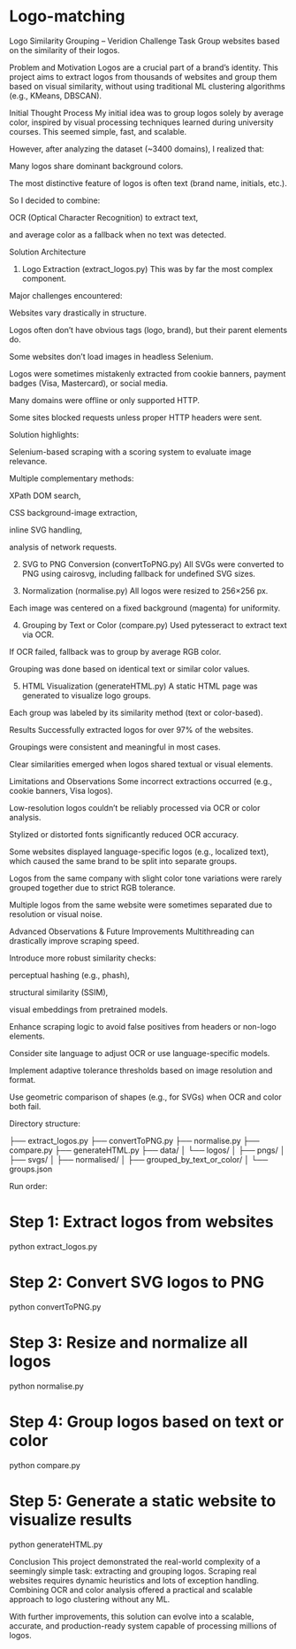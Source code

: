 # Logo-matching
Logo Similarity Grouping – Veridion Challenge
Task
Group websites based on the similarity of their logos.

Problem and Motivation
Logos are a crucial part of a brand’s identity. This project aims to extract logos from thousands of websites and group them based on visual similarity, without using traditional ML clustering algorithms (e.g., KMeans, DBSCAN).

Initial Thought Process
My initial idea was to group logos solely by average color, inspired by visual processing techniques learned during university courses. This seemed simple, fast, and scalable.

However, after analyzing the dataset (~3400 domains), I realized that:

Many logos share dominant background colors.

The most distinctive feature of logos is often text (brand name, initials, etc.).

So I decided to combine:

OCR (Optical Character Recognition) to extract text,

and average color as a fallback when no text was detected.

Solution Architecture
1. Logo Extraction (extract_logos.py)
This was by far the most complex component.

Major challenges encountered:

Websites vary drastically in structure.

Logos often don’t have obvious tags (logo, brand), but their parent elements do.

Some websites don’t load images in headless Selenium.

Logos were sometimes mistakenly extracted from cookie banners, payment badges (Visa, Mastercard), or social media.

Many domains were offline or only supported HTTP.

Some sites blocked requests unless proper HTTP headers were sent.

Solution highlights:

Selenium-based scraping with a scoring system to evaluate image relevance.

Multiple complementary methods:

XPath DOM search,

CSS background-image extraction,

inline SVG handling,

analysis of network requests.

2. SVG to PNG Conversion (convertToPNG.py)
All SVGs were converted to PNG using cairosvg, including fallback for undefined SVG sizes.

3. Normalization (normalise.py)
All logos were resized to 256×256 px.

Each image was centered on a fixed background (magenta) for uniformity.

4. Grouping by Text or Color (compare.py)
Used pytesseract to extract text via OCR.

If OCR failed, fallback was to group by average RGB color.

Grouping was done based on identical text or similar color values.

5. HTML Visualization (generateHTML.py)
A static HTML page was generated to visualize logo groups.

Each group was labeled by its similarity method (text or color-based).

Results
Successfully extracted logos for over 97% of the websites.

Groupings were consistent and meaningful in most cases.

Clear similarities emerged when logos shared textual or visual elements.

Limitations and Observations
Some incorrect extractions occurred (e.g., cookie banners, Visa logos).

Low-resolution logos couldn’t be reliably processed via OCR or color analysis.

Stylized or distorted fonts significantly reduced OCR accuracy.

Some websites displayed language-specific logos (e.g., localized text), which caused the same brand to be split into separate groups.

Logos from the same company with slight color tone variations were rarely grouped together due to strict RGB tolerance.

Multiple logos from the same website were sometimes separated due to resolution or visual noise.

Advanced Observations & Future Improvements
Multithreading can drastically improve scraping speed.

Introduce more robust similarity checks:

perceptual hashing (e.g., phash),

structural similarity (SSIM),

visual embeddings from pretrained models.

Enhance scraping logic to avoid false positives from headers or non-logo elements.

Consider site language to adjust OCR or use language-specific models.

Implement adaptive tolerance thresholds based on image resolution and format.

Use geometric comparison of shapes (e.g., for SVGs) when OCR and color both fail.

Directory structure:

├── extract_logos.py
├── convertToPNG.py
├── normalise.py
├── compare.py
├── generateHTML.py
├── data/
│   └── logos/
│       ├── pngs/
│       ├── svgs/
│       ├── normalised/
│       ├── grouped_by_text_or_color/
│       └── groups.json

Run order:

# Step 1: Extract logos from websites
python extract_logos.py

# Step 2: Convert SVG logos to PNG
python convertToPNG.py

# Step 3: Resize and normalize all logos
python normalise.py

# Step 4: Group logos based on text or color
python compare.py

# Step 5: Generate a static website to visualize results
python generateHTML.py

Conclusion
This project demonstrated the real-world complexity of a seemingly simple task: extracting and grouping logos. Scraping real websites requires dynamic heuristics and lots of exception handling. Combining OCR and color analysis offered a practical and scalable approach to logo clustering without any ML.

With further improvements, this solution can evolve into a scalable, accurate, and production-ready system capable of processing millions of logos.
